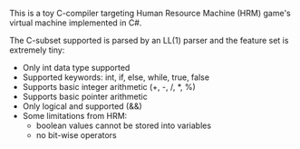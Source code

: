 This is a toy C-compiler targeting Human Resource Machine (HRM) game's virtual machine implemented in C#.

The C-subset supported is parsed by an LL(1) parser and the feature set is extremely tiny:

* Only int data type supported
* Supported keywords: int, if, else, while, true, false
* Supports basic integer arithmetic (+, -, /, *, %)
* Supports basic pointer arithmetic
* Only logical and supported (&&)
* Some limitations from HRM:
	* boolean values cannot be stored into variables
	* no bit-wise operators
